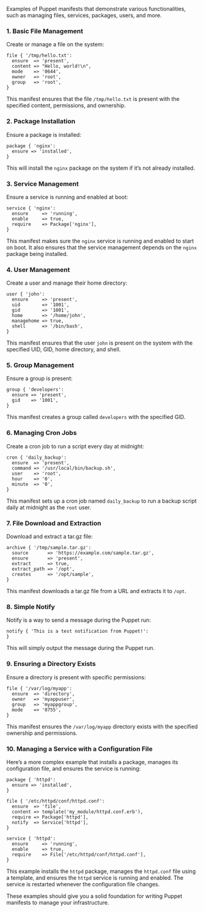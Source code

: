 Examples of Puppet manifests that demonstrate various functionalities, such as managing files, services, packages, users, and more.

### 1. **Basic File Management**
Create or manage a file on the system:

```puppet
file { '/tmp/hello.txt':
  ensure  => 'present',
  content => "Hello, world!\n",
  mode    => '0644',
  owner   => 'root',
  group   => 'root',
}
```
This manifest ensures that the file `/tmp/hello.txt` is present with the specified content, permissions, and ownership.

### 2. **Package Installation**
Ensure a package is installed:

```puppet
package { 'nginx':
  ensure => 'installed',
}
```
This will install the `nginx` package on the system if it’s not already installed.

### 3. **Service Management**
Ensure a service is running and enabled at boot:

```puppet
service { 'nginx':
  ensure     => 'running',
  enable     => true,
  require    => Package['nginx'],
}
```
This manifest makes sure the `nginx` service is running and enabled to start on boot. It also ensures that the service management depends on the `nginx` package being installed.

### 4. **User Management**
Create a user and manage their home directory:

```puppet
user { 'john':
  ensure     => 'present',
  uid        => '1001',
  gid        => '1001',
  home       => '/home/john',
  managehome => true,
  shell      => '/bin/bash',
}
```
This manifest ensures that the user `john` is present on the system with the specified UID, GID, home directory, and shell.

### 5. **Group Management**
Ensure a group is present:

```puppet
group { 'developers':
  ensure => 'present',
  gid    => '1001',
}
```
This manifest creates a group called `developers` with the specified GID.

### 6. **Managing Cron Jobs**
Create a cron job to run a script every day at midnight:

```puppet
cron { 'daily_backup':
  ensure  => 'present',
  command => '/usr/local/bin/backup.sh',
  user    => 'root',
  hour    => '0',
  minute  => '0',
}
```
This manifest sets up a cron job named `daily_backup` to run a backup script daily at midnight as the `root` user.

### 7. **File Download and Extraction**
Download and extract a tar.gz file:

```puppet
archive { '/tmp/sample.tar.gz':
  source       => 'https://example.com/sample.tar.gz',
  ensure       => 'present',
  extract      => true,
  extract_path => '/opt',
  creates      => '/opt/sample',
}
```
This manifest downloads a tar.gz file from a URL and extracts it to `/opt`.

### 8. **Simple Notify**
Notify is a way to send a message during the Puppet run:

```puppet
notify { 'This is a test notification from Puppet!':
}
```
This will simply output the message during the Puppet run.

### 9. **Ensuring a Directory Exists**
Ensure a directory is present with specific permissions:

```puppet
file { '/var/log/myapp':
  ensure  => 'directory',
  owner   => 'myappuser',
  group   => 'myappgroup',
  mode    => '0755',
}
```
This manifest ensures the `/var/log/myapp` directory exists with the specified ownership and permissions.

### 10. **Managing a Service with a Configuration File**
Here’s a more complex example that installs a package, manages its configuration file, and ensures the service is running:

```puppet
package { 'httpd':
  ensure => 'installed',
}

file { '/etc/httpd/conf/httpd.conf':
  ensure  => 'file',
  content => template('my_module/httpd.conf.erb'),
  require => Package['httpd'],
  notify  => Service['httpd'],
}

service { 'httpd':
  ensure     => 'running',
  enable     => true,
  require    => File['/etc/httpd/conf/httpd.conf'],
}
```
This example installs the `httpd` package, manages the `httpd.conf` file using a template, and ensures the `httpd` service is running and enabled. The service is restarted whenever the configuration file changes.

These examples should give you a solid foundation for writing Puppet manifests to manage your infrastructure.
